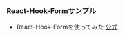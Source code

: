 ### React-Hook-Formサンプル
- React-Hook-Formを使ってみた
[公式](https://github.com/react-hook-form/react-hook-form)
